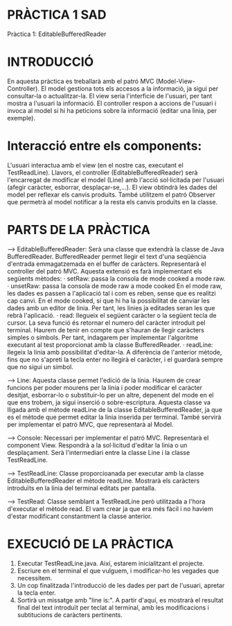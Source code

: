 # PRÀCTICA 1 SAD
Pràctica 1: EditableBufferedReader

# INTRODUCCIÓ
En aquesta pràctica es treballarà amb el patró MVC (Model-View-Controller).
El model gestiona tots els accesos a la informació, ja sigui per consultar-la o actualitzar-la.
El view seria l'interficie de l'usuari, per tant mostra a l'usuari la informació.
El controller respon a accions de l'usuari i invoca al model si hi ha peticions sobre la informació (editar una linia, per exemple). 

# Interacció entre els components:
L'usuari interactua amb el view (en el nostre cas, executant el TestReadLine). Llavors, el controller (EditableBufferedReader) serà l'encarregat de modificar el model (Line) amb l'acció sol·licitada per l'usuari (afegir caràcter, esborrar, desplaçar-se,...). El view obtindrà les dades del model per reflexar els canvis produits. També utilitzem el patró Observer que permetrà al model notificar a la resta els canvis produïts en la classe.


# PARTS DE LA PRÀCTICA
--> EditableBufferedReader: Serà una classe que extendrà la classe de Java BufferedReader. BufferedReader permet llegir el text       d'una seqüència d'entrada emmagatzemada en el buffer de caràcters. Representarà el controller del patró MVC.
    Aquesta extensió es farà implementant els següents mètodes:
    · setRaw: passa la consola de mode cooked a mode raw. 
    · unsetRaw: passa la consola de mode raw a mode cooked
    En el mode raw, les dades es passen a l'aplicació tal i com es reben, sense que es realitzi cap canvi.
    En el mode cooked, sí que hi ha la possibilitat de canviar les dades amb un editor de linia. Per tant, les linies ja editades       seran les que rebrà l'aplicació.
    · read: llegueix el següent caràcter o la següent tecla de cursor. La seva funció és retornar el numero del caràcter                introduit pel terminal. Haurem de tenir en compte que s'hauran de llegir caràcters simples o símbols. Per tant, indagarem        per implementar l'algoritme executant al test proporcionat amb la classe BufferedReader. 
    · readLine: llegeix la linia amb possibilitat d'editar-la. A diferència de l'anterior mètode, fins que no s'apreti la tecla          enter no llegirà el caràcter, i el guardarà sempre que no sigui un simbol.

--> Line: Aquesta classe permet l'edició de la línia. Haurem de crear funcions per poder mourens per la linia i poder modificar       el caràcter desitjat, esborrar-lo o substituir-lo per un altre, depenent del mode en el que ens trobem, ja sigui inserció o       sobre-escriptura. Aquesta classe va lligada amb el mètode readLine de la classe EditableBufferedReader, ja que es el mètode       que permet editar la linia inserida per terminal. També servirà per implementar el patró MVC, que representarà al Model.

--> Console: Necessari per implementar el patró MVC. Representarà el component View. Respondrà a la sol·licitud d'editar la linia     o un desplaçament. Serà l'intermediari entre la classe Line i la classe TestReadLine. 

--> TestReadLine: Classe proporcioanada per executar amb la classe EditableBufferedReader el mètode readLine. Mostrarà els           caràcters introduïts en la linia del terminal editats per pantalla.

--> TestRead: Classe semblant a TestReadLine però utilitzada a l'hora d'executar el mètode read. El vam crear ja que era més         fàcil i no haviem d'estar modificant constantment la classe anterior. 

# EXECUCIÓ DE LA PRÀCTICA
1. Executar TestReadLine.java. Així, estarem inicialitzant el projecte.
2. Escriure en el terminal el que vulguem, i modificar-ho les vegades que necessitem.
3. Un cop finalitzada l'introducció de les dades per part de l'usuari, apretar la tecla enter.
4. Sortirà un missatge amb "line is:". A partir d'aquí, es mostrarà el resultat final del text introduït per teclat al terminal, amb les modificacions i subtitucions de caràcters pertinents.
